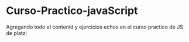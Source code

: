 # Curso-Practico-javaScript

Agregando todo el contenid y ejercicios echos en el curso practico de JS de platzi
